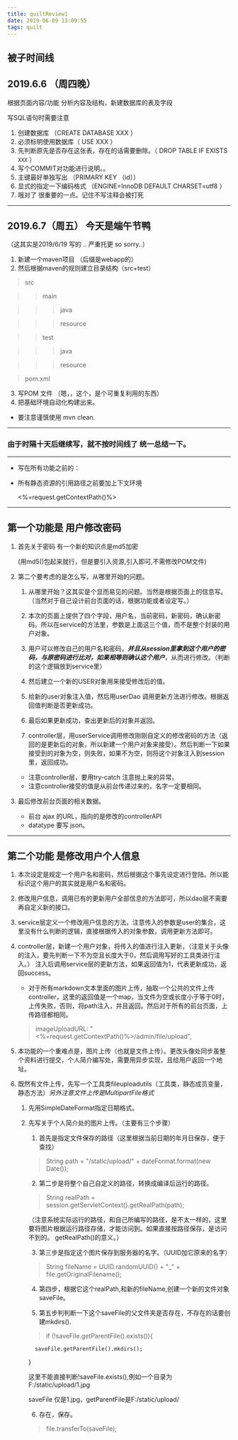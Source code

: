 ```yaml
---
title: quiltReview1
date: 2019-06-09 13:09:55
tags: quilt
---
```


## 被子时间线

## 2019.6.6 （周四晚）

根据页面内容/功能 分析内容及结构，新建数据库的表及字段

写SQL语句时需要注意

1. 创建数据库 （CREATE DATABASE XXX ）
2. 必须标明使用数据库（ USE XXX ）
3. 先判断原先是否存在这张表，存在的话需要删除。（ DROP TABLE IF EXISTS `XXX` ）
4. 写个COMMIT对功能进行说明。。
5. 主键最好单独写出 （PRIMARY KEY （id））
6. 显式的指定一下编码格式 （ENGINE=InnoDB DEFAULT CHARSET=utf8 ）
7. 哦对了 很重要的一点。记住不写注释会被打死

---

## 2019.6.7（周五） 今天是端午节鸭

（这其实是2019/6/19 写的  .. 严重托更 so sorry..）

1. 新建一个maven项目  （后缀是webapp的）
2. 然后根据maven的规则建立目录结构（src+test）

>src

>>main

>>>java

>>>resource

>>test

>>>java

>>>resource

>pom.xml

3. 写POM 文件 （嗯，，这个，是个可重复利用的东西）
4. 把基础环境自动化构建出来。

- 要注意谨慎使用 mvn clean.
---

### 由于时隔十天后继续写，就不按时间线了 统一总结一下。

---
+ 写在所有功能之前的：

+ 所有静态资源的引用路径之前要加上下文环境

   <%=request.getContextPath()%>

---

## 第一个功能是 用户修改密码

1. 首先关于密码 有一个新的知识点是md5加密

   (用md5()包起来就行，但是要引入资源,引入即可,不需修改POM文件)

2. 第二个要考虑的是怎么写，从哪里开始的问题。

   1. 从哪里开始？这其实是个显而易见的问题。当然是根据页面上的信息写。（当然对于自己设计前台页面的话，根据功能或者设定写。）

   2. 本次的页面上提供了四个字段，用户名，当前密码，新密码，确认新密码。所以在service的方法里，参数是上面这三个值，而不是整个封装的用户对象。

   3. 用户可以修改自己的用户名和密码，***并且从session里拿到这个用户的密码，与原密码进行比对，如果相等则确认这个用户***，从而进行修改。（判断的这个逻辑放到service里）

   4. 然后建立一个新的USER对象用来接受修改后的值。

   5. 给新的user对象注入值，然后用userDao 调用更新方法进行修改。根据返回值判断是否更新成功。

   6. 最后如果更新成功，查出更新后的对象并返回。

   7. controller层，用userService调用修改刚刚自定义的修改密码的方法（返回的是更新后的对象，所以新建一个用户对象来接受）。然后判断一下如果接受到的对象为空，则失败，如果不为空，则将这个对象注入到session里，返回成功。

   - 注意controller层，要用try-catch 注意抛上来的异常。
   - 注意controller接受的值是从前台传递过来的，名字一定要相同。

4. 最后修改前台页面的相关数据。

   - 前台 ajax 的URL，指向的是修改的controllerAPI
   - datatype 要写 json。

---

## 第二个功能 是修改用户个人信息

1. 本次设定是规定一个用户名和密码，然后根据这个事先设定进行登陆。所以能标识这个用户的其实就是用户名和密码。

2. 修改用户信息，调用已有的更新用户全部信息的方法即可，所以dao层不需要再自定义新的接口。

3. service层定义一个修改用户信息的方法，注意传入的参数是user的集合，这里没有什么判断的逻辑，直接根据传入的对象参数，调用更新方法即可。

4. controller层，新建一个用户对象，将传入的值进行注入更新，（注意关于头像的注入，要先判断一下不为空且长度大于0，然后调用写好的工具类进行注入。） 注入后调用service层的更新方法，如果返回值为1，代表更新成功，返回success。

   - 对于所有markdown文本里面的图片上传，抽取一个公共的文件上传controller，这里的返回值是一个map，当文件为空或长度小于等于0时，上传失败，否则，将path注入，并且返回。然后对于所有的前台页面，上传路径都相同。
   >imageUploadURL: "<%=request.getContextPath()%>/admin/file/upload",

5. 本功能的一个重难点是，图片上传（也就是文件上传）。更改头像处同步虽整个资料进行提交，个人简介编写处，需要用异步实现，且给用户返回一个地址。

6. 既然有文件上传，先写一个工具类fileuploadutils（工具类，静态成员变量，静态方法）*另外注意文件上传是MultipartFile格式*

   1. 先用SimpleDateFormat指定日期格式。
   2. 先写关于个人简介处的图片上传。（主要有三个步骤）
   
      1. 首先是指定文件保存的路径（这里根据当前日期的年月日保存，便于查找）
      >String path = "/static/upload/" + dateFormat.format(new Date());

      2. 第二步是将整个自己自定义的路径，转换成编译后运行的路径。
      >String realPath = session.getServletContext().getRealPath(path);

      （注意系统实际运行的路径，和自己所编写的路径，是不太一样的，这里要将图片根据运行路径存储，才能访问到。如果直接按路径保存，是访问不到的。 getRealPath()的意义。）

      3. 第三步是指定这个图片保存到服务器的名字。（UUID加它原来的名字）
      >String fileName = UUID.randomUUID() + "_" + file.getOriginalFilename();

      4. 第四步，根据它这个realPath,和新的fileName,创建一个新的文件对象saveFile。

      5. 第五步判判断一下这个saveFile的父文件夹是否存在，不存在的话要创建mkdirs().
      > if (!saveFile.getParentFile().exists()){

            saveFile.getParentFile().mkdirs();
        }

        这里不能直接判断!saveFile.exists(),例如一个目录为F:/static/upload/1.jpg

        saveFile 仅是1.jpg，getParentFile是F:/static/upload/

      6. 存在，保存。
      >file.transferTo(saveFile);


